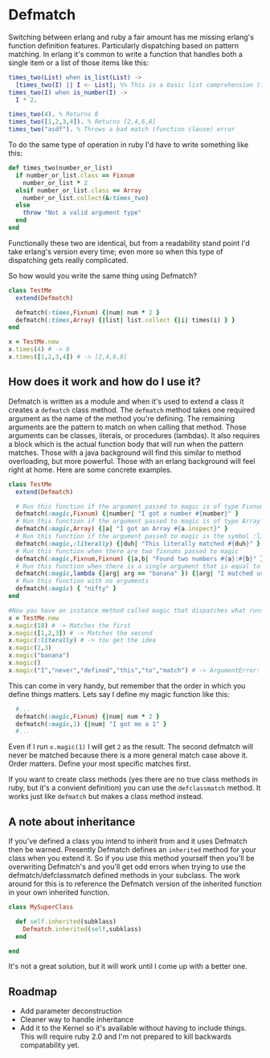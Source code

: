 # Defmatch

Switching between erlang and ruby a fair amount has me missing erlang's function definition features. Particularly dispatching based on pattern matching. In erlang it's common to write a function that handles both a single item or a list of those items like this:

```erlang
times_two(List) when is_list(List) ->
  [times_two(I) || I <- List]; %% This is a basic list comprehension (think collect if you're a ruby person)
times_two(I) when is_number(I) ->
  I * 2.

times_two(4). % Returns 8
times_two([1,2,3,4]). % Returns [2,4,6,8]
times_two("asdf"). % Throws a bad match (function clause) error
```

To do the same type of operation in ruby I'd have to write something like this:

```ruby
def times_two(number_or_list)
  if number_or_list.class == Fixnum
    number_or_list * 2
  elsif number_or_list.class == Array
    number_or_list.collect(&:times_two)
  else
    throw "Not a valid argument type"
  end
end
```

Functionally these two are identical, but from a readability stand point I'd take erlang's version every time; even more so when this type of dispatching gets really complicated.

So how would you write the same thing using Defmatch?

```ruby
class TestMe
  extend(Defmatch)

  defmatch(:times,Fixnum) {|num| num * 2 }
  defmatch(:times,Array) {|list| list.collect {|i| times(i) } }
end

x = TestMe.new
x.times(4) # -> 8
x.times([1,2,3,4]) # -> [2,4,6,8]
```

## How does it work and how do I use it?
Defmatch is written as a module and when it's used to extend a class it creates a ```defmatch``` class method. The ```defmatch``` method takes one required argument as the name of the method you're defining. The remaining arguments are the pattern to match on when calling that method. Those arguments can be classes, literals, or procedures (lambdas). It also requires a block which is the actual function body that will run when the pattern matches. Those with a java background will find this similar to method overloading, but more powerful. Those with an erlang background will feel right at home. Here are some concrete examples.

```ruby
class TestMe
  extend(Defmatch)

  # Run this function if the argument passed to magic is of type Fixnum
  defmatch(:magic,Fixnum) {|number| "I got a number #{number}" }
  # Run this function if the argument passed to magic is of type Array
  defmatch(:magic,Array) {|a| "I got an Array #{a.inspect}" }
  # Run this function if the argument passed to magic is the symbol :literally
  defmatch(:magic,:literally) {|duh| "This literally matched #{duh}" }
  # Run this function when there are two fixnums passed to magic
  defmatch(:magic,Fixnum,Fixnum) {|a,b| "Found two numbers #{a}:#{b}" }
  # Run this function when there is a single argument that is equal to "banana" (not a great example as this could be done with a literal)
  defmatch(:magic,lambda {|arg| arg == "banana" }) {|arg| "I matched using a procedure that made sure \"banana\" == #{arg}" }
  # Run this function with no arguments
  defmatch(:magic) { "nifty" }
end

#Now you have an instance method called magic that dispatches what runs based on the patterns you defined and their associated block
x = TestMe.new
x.magic(10) # -> Matches the first
x.magic([1,2,3]) # -> Matches the second
x.magic(:literally) # -> You get the idea
x.magic(2,3)
x.magic("banana")
x.magic()
x.magic("I","never","defined","this","to","match") # -> ArgumentError: No function clause matching arguments
```

This can come in very handy, but remember that the order in which you define things matters. Lets say I define my magic function like this:

```ruby
  #...
  defmatch(:magic,Fixnum) {|num| num * 2 }
  defmatch(:magic,1) {|num| "I got me a 1" }
  #...
```

Even if I run ```x.magic(1)``` I will get ```2``` as the result. The second defmatch will never be matched because there is a more general match case above it. Order matters. Define your most specific matches first.

If you want to create class methods (yes there are no true class methods in ruby, but it's a convient definition) you can use the ```defclassmatch``` method. It works just like ```defmatch``` but makes a class method instead.

## A note about inheritance
If you've defined a class you intend to inherit from and it uses Defmatch then be warned. Presently Defmatch defines an ```inherited``` method for your class when you extend it. So if you
use this method yourself then you'll be overwriting Defmatch's and you'll get odd errors when trying to use the defmatch/defclassmatch defined methods in your subclass. The work around for this is to reference the Defmatch version of the inherited function in your own inherited function.

```ruby
class MySuperClass

  def self.inherited(subklass)
    Defmatch.inherited(self,subklass)
  end

end
```

It's not a great solution, but it will work until I come up with a better one.

## Roadmap

* Add parameter deconstruction
* Cleaner way to handle inheritance
* Add it to the Kernel so it's available without having to include things. This will require ruby 2.0 and I'm not prepared to kill backwards compatability yet.

